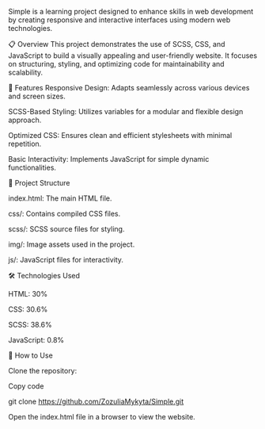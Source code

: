 Simple is a learning project designed to enhance skills in web development by creating responsive and interactive interfaces using modern web technologies.

📋 Overview
This project demonstrates the use of SCSS, CSS, and JavaScript to build a visually appealing and user-friendly website. It focuses on structuring, styling, and optimizing code for maintainability and scalability.

🚀 Features
Responsive Design: Adapts seamlessly across various devices and screen sizes.

SCSS-Based Styling: Utilizes variables for a modular and flexible design approach.

Optimized CSS: Ensures clean and efficient stylesheets with minimal repetition.

Basic Interactivity: Implements JavaScript for simple dynamic functionalities.

📂 Project Structure

index.html: The main HTML file.

css/: Contains compiled CSS files.

scss/: SCSS source files for styling.

img/: Image assets used in the project.

js/: JavaScript files for interactivity.

🛠️ Technologies Used

HTML: 30%

CSS: 30.6%

SCSS: 38.6%

JavaScript: 0.8%

📖 How to Use

Clone the repository:

Copy code

git clone https://github.com/ZozuliaMykyta/Simple.git

Open the index.html file in a browser to view the website.
